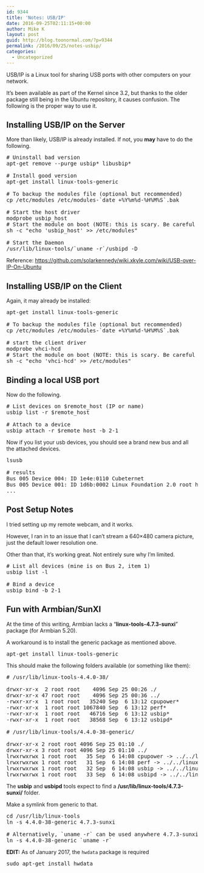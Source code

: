 ```yaml
---
id: 9344
title: 'Notes: USB/IP'
date: 2016-09-25T02:11:15+00:00
author: Mike K
layout: post
guid: http://blog.toonormal.com/?p=9344
permalink: /2016/09/25/notes-usbip/
categories:
  - Uncategorized
---
```

USB/IP is a Linux tool for sharing USB ports with other computers on your network.

It&#8217;s been available as part of the Kernel since 3.2, but thanks to the older package still being in the Ubuntu repository, it causes confusion. The following is the proper way to use it.

<!--more-->

## Installing USB/IP on the Server

More than likely, USB/IP is already installed. If not, you **may** have to do the following.

<pre class="lang:default decode:true " ># Uninstall bad version
apt-get remove --purge usbip* libusbip*

# Install good version
apt-get install linux-tools-generic

# To backup the modules file (optional but recommended)
cp /etc/modules /etc/modules-`date +%Y%m%d-%H%M%S`.bak

# Start the host driver
modprobe usbip_host
# Start the module on boot (NOTE: this is scary. Be careful that it's a &gt;&gt;)
sh -c "echo 'usbip_host' &gt;&gt; /etc/modules"

# Start the Daemon
/usr/lib/linux-tools/`uname -r`/usbipd -D</pre>

Reference: <https://github.com/solarkennedy/wiki.xkyle.com/wiki/USB-over-IP-On-Ubuntu>

## Installing USB/IP on the Client

Again, it may already be installed:

<pre class="lang:default decode:true " >apt-get install linux-tools-generic

# To backup the modules file (optional but recommended)
cp /etc/modules /etc/modules-`date +%Y%m%d-%H%M%S`.bak

# start the client driver
modprobe vhci-hcd
# Start the module on boot (NOTE: this is scary. Be careful that it's a &gt;&gt;)
sh -c "echo 'vhci-hcd' &gt;&gt; /etc/modules"</pre>

## Binding a local USB port

Now do the following.

<pre class="lang:default decode:true " ># List devices on $remote_host (IP or name)
usbip list -r $remote_host

# Attach to a device
usbip attach -r $remote_host -b 2-1</pre>

Now if you list your usb devices, you should see a brand new bus and all the attached devices.

<pre class="lang:default decode:true " >lsusb

# results
Bus 005 Device 004: ID 1e4e:0110 Cubeternet 
Bus 005 Device 001: ID 1d6b:0002 Linux Foundation 2.0 root hub
...</pre>

## Post Setup Notes

I tried setting up my remote webcam, and it works. 

However, I ran in to an issue that I can&#8217;t stream a 640&#215;480 camera picture, just the default lower resolution one.

Other than that, it&#8217;s working great. Not entirely sure why I&#8217;m limited.

<pre class="lang:default decode:true " ># List all devices (mine is on Bus 2, item 1)
usbip list -l

# Bind a device
usbip bind -b 2-1</pre>

## Fun with Armbian/SunXI

At the time of this writing, Armbian lacks a &#8220;**linux-tools-4.7.3-sunxi**&#8221; package (for Armbian 5.20).

A workaround is to install the generic package as mentioned above.

<pre class="lang:default decode:true " >apt-get install linux-tools-generic</pre>

This should make the following folders available (or something like them):

<pre class="lang:default decode:true " ># /usr/lib/linux-tools-4.4.0-38/

drwxr-xr-x  2 root root    4096 Sep 25 00:26 ./
drwxr-xr-x 47 root root    4096 Sep 25 00:36 ../
-rwxr-xr-x  1 root root   35240 Sep  6 13:12 cpupower*
-rwxr-xr-x  1 root root 1067840 Sep  6 13:12 perf*
-rwxr-xr-x  1 root root   46716 Sep  6 13:12 usbip*
-rwxr-xr-x  1 root root   38568 Sep  6 13:12 usbipd*

# /usr/lib/linux-tools/4.4.0-38-generic/

drwxr-xr-x 2 root root 4096 Sep 25 01:10 ./
drwxr-xr-x 3 root root 4096 Sep 25 01:10 ../
lrwxrwxrwx 1 root root   35 Sep  6 14:08 cpupower -&gt; ../../linux-tools-4.4.0-38/cpupower*
lrwxrwxrwx 1 root root   31 Sep  6 14:08 perf -&gt; ../../linux-tools-4.4.0-38/perf*
lrwxrwxrwx 1 root root   32 Sep  6 14:08 usbip -&gt; ../../linux-tools-4.4.0-38/usbip*
lrwxrwxrwx 1 root root   33 Sep  6 14:08 usbipd -&gt; ../../linux-tools-4.4.0-38/usbipd*
</pre>

The **usbip** and **usbipd** tools expect to find a **/usr/lib/linux-tools/4.7.3-sunxi/** folder.

Make a symlink from generic to that.

<pre class="lang:default decode:true " >cd /usr/lib/linux-tools
ln -s 4.4.0-38-generic 4.7.3-sunxi

# Alternatively, `uname -r` can be used anywhere 4.7.3-sunxi is expected
ln -s 4.4.0-38-generic `uname -r`</pre>

**EDIT:** As of January 2017, the `hwdata` package is required

<pre class="lang:default decode:true " >sudo apt-get install hwdata
</pre>